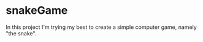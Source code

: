 # snakeGame
In this project I'm trying my best to create a simple computer game, namely "the snake".
